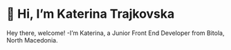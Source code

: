 # 👋 Hi, I’m Katerina Trajkovska

Hey there, welcome!
-I’m Katerina, a Junior Front End Developer from Bitola, North Macedonia.


<!---
Katerina1100/Katerina1100 is a ✨ special ✨ repository because its `README.md` (this file) appears on your GitHub profile.
You can click the Preview link to take a look at your changes.
--->
